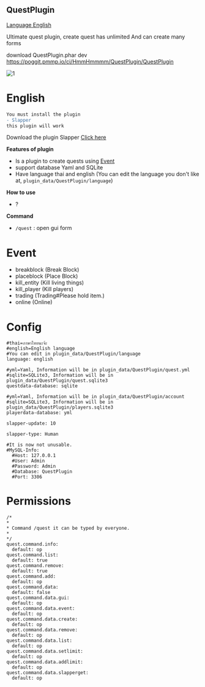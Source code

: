 ## QuestPlugin


[Language English](#english)


Ultimate quest plugin, create quest has unlimited And can create many forms


download QuestPlugin.phar dev https://poggit.pmmp.io/ci/HmmHmmmm/QuestPlugin/QuestPlugin

![1](https://github.com/HmmHmmmm/QuestPlugin/blob/master/images/3.1/1.jpg)

# English

```diff
You must install the plugin
- Slapper
this plugin will work
```

Download the plugin Slapper [Click here](https://poggit.pmmp.io/p/slapper)

**Features of plugin**<br>
- Is a plugin to create quests using [Event](#event)
- support database Yaml and SQLite
- Have language thai and english (You can edit the language you don't like at, `plugin_data/QuestPlugin/language`)


**How to use**<br>
- ?


**Command**<br>
- `/quest` : open gui form

# Event
- breakblock (Break Block)
- placeblock (Place Block)
- kill_entity (Kill living things)
- kill_player (Kill players)
- trading (Trading#Please hold item.)
- online (Online)


# Config
```
#thai=ภาษาไทยนะจ้ะ
#english=English language
#You can edit in plugin_data/QuestPlugin/language
language: english

#yml=Yaml, Information will be in plugin_data/QuestPlugin/quest.yml
#sqlite=SQLite3, Information will be in plugin_data/QuestPlugin/quest.sqlite3
questdata-database: sqlite

#yml=Yaml, Information will be in plugin_data/QuestPlugin/account
#sqlite=SQLite3, Information will be in plugin_data/QuestPlugin/players.sqlite3
playerdata-database: yml

slapper-update: 10

slapper-type: Human

#It is now not unusable.
#MySQL-Info:
  #Host: 127.0.0.1
  #User: Admin
  #Password: Admin
  #Database: QuestPlugin
  #Port: 3306
```
  

# Permissions
```
/*
*
* Command /quest it can be typed by everyone.
*
*/
quest.command.info:
  default: op
quest.command.list:
  default: true
quest.command.remove:
  default: true
quest.command.add:
  default: op
quest.command.data:
  default: false
quest.command.data.gui:
  default: op
quest.command.data.event:
  default: opquest.command.data.create:
  default: op
quest.command.data.remove:
  default: op
quest.command.data.list:
  default: op
quest.command.data.setlimit:
  default: op
quest.command.data.addlimit:
  default: op
quest.command.data.slapperget:
  default: op
```


